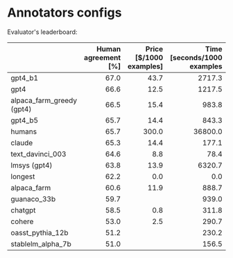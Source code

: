 # Annotators configs

Evaluator's leaderboard:

|                           | Human agreement<br/>[%] | Price [$/1000<br/>examples] | Time [seconds/1000<br/>examples |
|:--------------------------|------------------------:|----------------------------:|--------------------------------:|
| gpt4_b1                   |                    67.0 |                        43.7 |                          2717.3 |
| gpt4                      |                    66.6 |                        12.5 |                          1217.5 |
| alpaca_farm_greedy (gpt4) |                    66.5 |                        15.4 |                           983.8 |
| gpt4_b5                   |                    65.7 |                        14.4 |                           843.3 |
| humans                    |                    65.7 |                       300.0 |                         36800.0 |
| claude                    |                    65.3 |                        14.4 |                           177.1 |
| text_davinci_003          |                    64.6 |                         8.8 |                            78.4 |
| lmsys  (gpt4)             |                    63.8 |                        13.9 |                          6320.7 |
| longest                   |                    62.2 |                         0.0 |                             0.0 |
| alpaca_farm               |                    60.6 |                        11.9 |                           888.7 |
| guanaco_33b               |                    59.7 |                             |                           939.0 |
| chatgpt                   |                    58.5 |                         0.8 |                           311.8 |
| cohere                    |                    53.0 |                         2.5 |                           290.7 |
| oasst_pythia_12b          |                    51.2 |                             |                           230.2 |
| stablelm_alpha_7b         |                    51.0 |                             |                           156.5 |
